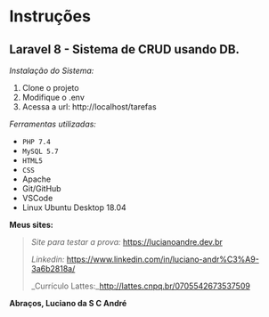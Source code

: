 # **Instruções**
## Laravel 8 - Sistema de CRUD usando DB.

_Instalação do Sistema:_

1. Clone o projeto
2. Modifique o .env
3. Acessa a url: http://localhost/tarefas

_Ferramentas utilizadas:_
- `PHP 7.4`
- `MySQL 5.7`
- `HTML5`
- `CSS`
- Apache
- Git/GitHub
- VSCode
- Linux Ubuntu Desktop 18.04

**Meus sites:**
> _Site para testar a prova:_ https://lucianoandre.dev.br
>
> _Linkedin:_ https://www.linkedin.com/in/luciano-andr%C3%A9-3a6b2818a/
>
> _Currículo Lattes:_http://lattes.cnpq.br/0705542673537509

**Abraços, Luciano da S C André**